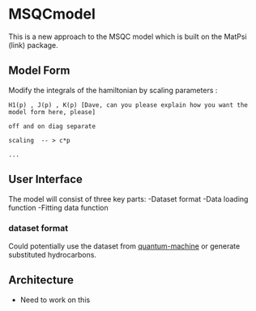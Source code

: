 # MSQCmodel

This is a new approach to the MSQC model which is built on the MatPsi (link) package.

## Model Form
  
  Modify the integrals of the hamiltonian by scaling parameters : 
  
    H1(p) , J(p) , K(p) [Dave, can you please explain how you want the model form here, please]
    
    off and on diag separate 
    
    scaling  -- > c*p
    
    ...
    
## User Interface
The model will consist of three key parts:
    -Dataset format
    -Data loading function
    -Fitting data function

### dataset format
Could potentially use the dataset from [quantum-machine](http://quantum-machine.org/index.php?page=datasets "Title") or generate substituted hydrocarbons.

## Architecture 
  - Need to work on this

